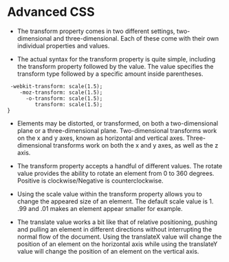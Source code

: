 # Advanced CSS #

- The transform property comes in two different settings, two-dimensional and three-dimensional. Each of these come with their own individual properties and values.

 - The actual syntax for the transform property is quite simple, including the transform property followed by the value. The value specifies the transform type followed by a specific amount inside parentheses.

 ```div {
  -webkit-transform: scale(1.5);
     -moz-transform: scale(1.5);
       -o-transform: scale(1.5);
          transform: scale(1.5);
}
```



 - Elements may be distorted, or transformed, on both a two-dimensional plane or a three-dimensional plane. Two-dimensional transforms work on the x and y axes, known as horizontal and vertical axes. Three-dimensional transforms work on both the x and y axes, as well as the z axis.

 - The transform property accepts a handful of different values. The rotate value provides the ability to rotate an element from 0 to 360 degrees. Positive is clockwise/Negative is counterclockwise.

- Using the scale value within the transform property allows you to change the appeared size of an element. The default scale value is 1. .99 and .01 makes an element appear smaller for example.

- The translate value works a bit like that of relative positioning, pushing and pulling an element in different directions without interrupting the normal flow of the document. Using the translateX value will change the position of an element on the horizontal axis while using the translateY value will change the position of an element on the vertical axis.
